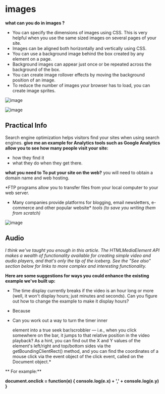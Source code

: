  # images
**what can you do in images ?**

* You can specify the dimensions of images using CSS. This is
   very helpful when you use the same sized 
images on several pages of your site.
* Images can be aligned both horizontally and vertically using CSS.
* You can use a background image behind the box created by any element on a page. 
* Background images can appear just once or be repeated across the background of the box.
* You can create image rollover effects by moving the background position of an image.
* To reduce the number of images your browser has to load, you can create image sprites.


![image](https://user-images.githubusercontent.com/79834102/112472309-a55da580-8d75-11eb-8b87-8107db664717.png)

![image](https://user-images.githubusercontent.com/79834102/112472384-bb6b6600-8d75-11eb-9d23-35d20ad2c079.png)


## Practical Info


Search engine optimization helps visitors find your sites when using search engines.
**give me an example for Analytics tools such as Google Analytics allow you to see how many people visit your site:**
* how they find it 
* what they do when they get there.

**what you need to To put your site on the web?**
you will need to obtain a domain name and web hosting.

*FTP programs allow you to transfer files from your local computer to your web server.
* Many companies provide platforms for blogging, email newsletters, e-commerce and other popular website*
*tools (to save you writing them from scratch)*

![image](https://user-images.githubusercontent.com/79834102/112489098-cbd80c80-8d86-11eb-8318-f87cae1555c1.png)


## Audio
*I think we've taught you enough in this article. The HTMLMediaElement API makes a wealth of functionality available for creating 
simple video and audio players, and that's only the tip of the iceberg. See the "See also" section below 
for links to more complex and interesting functionality.*

**Here are some suggestions for ways you could enhance the existing example we've built up:**

* The time display currently breaks if the video is an hour long or more (well, it won't display hours; just minutes and seconds). Can you figure out how to change the example to make it display hours?

* Because <audio> elements have the same HTMLMediaElement functionality available to them, you could easily get this player to work for an <audio> element too. Try doing so.

* Can you work out a way to turn the timer inner <div> element into a true seek bar/scrobbler — i.e., when you click somewhere on the bar, it jumps to that relative position in the video playback? As a hint, you can find out the X and Y values of the element's left/right and top/bottom sides via the getBoundingClientRect() method, and you can find the coordinates of a mouse click via the event object of the click event, called on the Document object.*

** For example:**

**document.onclick = function(e) {
  console.log(e.x) + ',' + console.log(e.y)
}**
